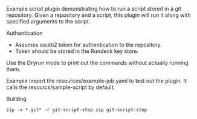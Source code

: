 Example script plugin demonstrating how to run a script stored in a git repository.
Given a repository and a script, this plugin will run it along with specified arguments to the script.

Authentication
* Assumes oauth2 token for authentication to the repository.
* Token should be stored in the Rundeck key store.

Use the Dryrun mode to print out the commands without actually running them.

Example
Import the resources/example-job.yaml to test out the plugin. It calls the resourcs/sample-script by default.

Building

    zip -x *.git* -r git-script-step.zip git-script-step

    